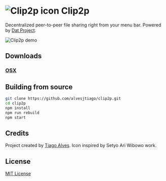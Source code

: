# ![Clip2p icon](https://clip2p-alvesjtiago.hashbase.io/icon.png) Clip2p 

Decentralized peer-to-peer file sharing right from your menu bar. Powered by [Dat Project](https://datproject.org/).

![Clip2p demo](https://clip2p-alvesjtiago.hashbase.io/clip2p.gif)

## Downloads

### [OSX](https://github.com/alvesjtiago/clip2p/releases/tag/v1.0.0)

## Building from source

```bash
git clone https://github.com/alvesjtiago/clip2p.git
cd clip2p
npm install
npm run rebuild
npm start
```

## Credits

Project created by [Tiago Alves](http://tiagoalves.me).
Icon inspired by Setyo Ari Wibowo work.

## License

[MIT License](LICENSE.md)
